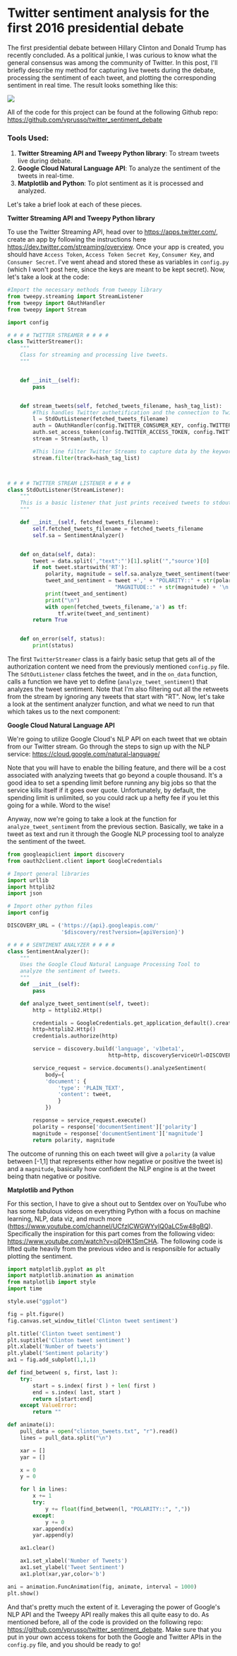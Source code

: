 
# Twitter sentiment analysis for the first 2016 presidential debate

The first presidential debate between Hillary Clinton and Donald Trump has recently concluded. As a political junkie, I was curious to know what the general consensus was among the community of Twitter. In this post, I'll briefly describe my method for capturing live tweets during the debate, processing the sentiment of each tweet, and plotting the corresponding sentiment in real time. The result looks something like this: 

![](http://imgur.com/aEyDPGm.gif)

All of the code for this project can be found at the following Github repo: https://github.com/vprusso/twitter_sentiment_debate

### Tools Used:

1. **Twitter Streaming API and Tweepy Python library**: To stream tweets live during debate.
2. **Google Cloud Natural Language API**: To analyze the sentiment of the tweets in real-time.
3. **Matplotlib and Python**: To plot sentiment as it is processed and analyzed. 

Let's take a brief look at each of these pieces. 

**Twitter Streaming API and Tweepy Python library**

To use the Twitter Streaming API, head over to https://apps.twitter.com/, create an app by following the instructions here https://dev.twitter.com/streaming/overview. Once your app is created, you should have ``Access Token``, ``Access Token Secret Key``, ``Consumer Key``, and ``Consumer Secret``. I've went ahead and stored these as variables in ``config.py`` (which I won't post here, since the keys are meant to be kept secret). Now, let's take a look at the code:


```python
#Import the necessary methods from tweepy library
from tweepy.streaming import StreamListener
from tweepy import OAuthHandler
from tweepy import Stream

import config

# # # # TWITTER STREAMER # # # #
class TwitterStreamer():
    """
    Class for streaming and processing live tweets.
    """


    def __init__(self):
        pass


    def stream_tweets(self, fetched_tweets_filename, hash_tag_list):
        #This handles Twitter authetification and the connection to Twitter Streaming API
        l = StdOutListener(fetched_tweets_filename)
        auth = OAuthHandler(config.TWITTER_CONSUMER_KEY, config.TWITTER_CONSUMER_SECRET)
        auth.set_access_token(config.TWITTER_ACCESS_TOKEN, config.TWITTER_ACCESS_TOKEN_SECRET)
        stream = Stream(auth, l)

        #This line filter Twitter Streams to capture data by the keywords: 
        stream.filter(track=hash_tag_list)



# # # # TWITTER STREAM LISTENER # # # #
class StdOutListener(StreamListener):
    """
    This is a basic listener that just prints received tweets to stdout.
    """

    def __init__(self, fetched_tweets_filename):
        self.fetched_tweets_filename = fetched_tweets_filename
        self.sa = SentimentAnalyzer()


    def on_data(self, data):
        tweet = data.split(',"text":"')[1].split('","source')[0]
        if not tweet.startswith('RT'):
            polarity, magnitude = self.sa.analyze_tweet_sentiment(tweet)
            tweet_and_sentiment = tweet +',' + "POLARITY::" + str(polarity) + "," + \
                                  "MAGNITUDE::" + str(magnitude) + '\n'            
            print(tweet_and_sentiment)
            print("\n")
            with open(fetched_tweets_filename,'a') as tf:
                tf.write(tweet_and_sentiment)
        return True


    def on_error(self, status):
        print(status)
```

The first ``TwitterStreamer`` class is a fairly basic setup that gets all of the authorization content we need from the previously mentioned ``config.py`` file. The ``SdtOutListener`` class fetches the tweet, and in the ``on_data`` function, calls a function we have yet to define (``analyze_tweet_sentiment``) that analyzes the tweet sentiment. Note that I'm also filtering out all the retweets from the stream by ignoring any tweets that start with "RT". Now, let's take a look at the sentiment analyzer function, and what we need to run that which takes us to the next component:

**Google Cloud Natural Language API**

We're going to utilize Google Cloud's NLP API on each tweet that we obtain from our Twitter stream. Go through the steps to sign up with the NLP service: https://cloud.google.com/natural-language/ 

Note that you will have to enable the billing feature, and there will be a cost associated with analyzing tweets that go beyond a couple thousand. It's a good idea to set a spending limit before running any big jobs so that the service kills itself if it goes over quote. Unfortunately, by default, the spending limit is unlimited, so you could rack up a hefty fee if you let this going for a while. Word to the wise!

Anyway, now we're going to take a look at the function for ``analyze_tweet_sentiment`` from the previous section. Basically, we take in a tweet as text and run it through the Google NLP processing tool to analyze the sentiment of the tweet.


```python
from googleapiclient import discovery
from oauth2client.client import GoogleCredentials

# Import general libraries 
import urllib 
import httplib2
import json

# Import other python files
import config

DISCOVERY_URL = ('https://{api}.googleapis.com/'
                 '$discovery/rest?version={apiVersion}')

# # # # SENTIMENT ANALYZER # # # #
class SentimentAnalyzer():
    """
    Uses the Google Cloud Natural Language Processing Tool to 
    analyze the sentiment of tweets. 
    """
    def __init__(self):
        pass

    def analyze_tweet_sentiment(self, tweet):
        http = httplib2.Http()

        credentials = GoogleCredentials.get_application_default().create_scoped(['https://www.googleapis.com/auth/cloud-platform'])
        http=httplib2.Http()
        credentials.authorize(http)

        service = discovery.build('language', 'v1beta1',
                                http=http, discoveryServiceUrl=DISCOVERY_URL)

        service_request = service.documents().analyzeSentiment(
            body={
            'document': {
                'type': 'PLAIN_TEXT',
                'content': tweet,
                }
            })

        response = service_request.execute()
        polarity = response['documentSentiment']['polarity']
        magnitude = response['documentSentiment']['magnitude']
        return polarity, magnitude

```

The outcome of running this on each tweet will give a ``polarity`` (a value between [-1,1] that represents either how negative or positive the tweet is) and a ``magnitude``, basically how confident the NLP engine is at the tweet being thatn negative or positive. 

**Matplotlib and Python**

For this section, I have to give a shout out to Sentdex over on YouTube who has some fabulous videos on everything Python with a focus on machine learning, NLP, data viz, and much more (https://www.youtube.com/channel/UCfzlCWGWYyIQ0aLC5w48gBQ). Specifically the inspiration for this part comes from the following video: https://www.youtube.com/watch?v=ojDHK1SmCHA. The following code is lifted quite heavily from the previous video and is responsible for actually plotting the sentiment.


```python
import matplotlib.pyplot as plt
import matplotlib.animation as animation
from matplotlib import style 
import time 

style.use("ggplot")

fig = plt.figure()
fig.canvas.set_window_title('Clinton tweet sentiment')

plt.title('Clinton tweet sentiment')
plt.suptitle('Clinton tweet sentiment')
plt.xlabel('Number of tweets')
plt.ylabel('Sentiment polarity')
ax1 = fig.add_subplot(1,1,1)

def find_between( s, first, last ):
    try:
        start = s.index( first ) + len( first )
        end = s.index( last, start )
        return s[start:end]
    except ValueError:
        return ""

def animate(i):
    pull_data = open("clinton_tweets.txt", "r").read()
    lines = pull_data.split("\n")

    xar = []
    yar = []

    x = 0
    y = 0

    for l in lines:
        x += 1    
        try:
            y += float(find_between(l, "POLARITY::", ","))
        except:
            y += 0
        xar.append(x)
        yar.append(y)

    ax1.clear()

    ax1.set_xlabel('Number of Tweets')
    ax1.set_ylabel('Tweet Sentiment')
    ax1.plot(xar,yar,color='b')

ani = animation.FuncAnimation(fig, animate, interval = 1000)
plt.show()
```

And that's pretty much the extent of it. Leveraging the power of Google's NLP API and the Tweepy API really makes this all quite easy to do. As mentioned before, all of the code is provided on the following repo: https://github.com/vprusso/twitter_sentiment_debate. Make sure that you put in your own access tokens for both the Google and Twitter APIs in the ``config.py`` file, and you should be ready to go! 


```python

```
